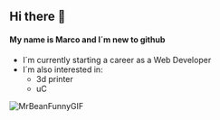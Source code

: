 ## Hi there 👋

#### My name is Marco and  I´m new to github

- I´m currently starting a career as a Web Developer
- I´m also interested in:
    * 3d printer
    * uC


![MrBeanFunnyGIF](https://github.com/MM90Cobra/MM90Cobra/assets/124250674/e4044944-9aca-4f00-967f-c22d33730229)






<!--
**MM90Cobra/MM90Cobra** is a ✨ _special_ ✨ repository because its `README.md` (this file) appears on your GitHub profile.

Here are some ideas to get you started:

- 🔭 I’m currently working on ...
- 🌱 I’m currently learning ...
- 👯 I’m looking to collaborate on ...
- 🤔 I’m looking for help with ...
- 💬 Ask me about ...
- 📫 How to reach me: ...
- 😄 Pronouns: ...
- ⚡ Fun fact: ...
-->
